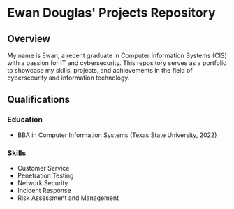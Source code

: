 

# Ewan Douglas' Projects Repository

## Overview

My name is Ewan, a recent graduate in Computer Information Systems (CIS) with a passion for IT and cybersecurity. This repository serves as a portfolio to showcase my skills, projects, and achievements in the field of cybersecurity and information technology.

## Qualifications

### Education
- BBA in Computer Information Systems (Texas State University, 2022)

### Skills
- Customer Service
- Penetration Testing
- Network Security
- Incident Response
- Risk Assessment and Management

<!--
Projects

### 1. Network Security Audit
- Description: Conducted a comprehensive network security audit for a small business, identifying vulnerabilities and proposing security enhancements.- Technologies: Nmap, Wireshark, Intrusion Detection Systems (IDS)

### 2. Web Application Penetration Testing
- Description: Performed penetration testing on a web application to identify and mitigate potential security risks.
- Technologies: OWASP tools, Burp Suite, Web Application Firewalls (WAF)

### 3. Cryptography Implementation
- Description: Implemented a secure messaging system using cryptographic algorithms to ensure confidentiality and integrity.
- Technologies: AES encryption, RSA algorithm

### 4. Incident Response Simulation
- Description: Participated in an incident response simulation, demonstrating the ability to handle and mitigate security incidents effectively.
- Technologies: Incident response frameworks, SIEM tools

## Certifications

- Certified Information Systems Security Professional (CISSP)
- CompTIA Security+

## Future Aspirations

I am actively seeking opportunities to contribute to meaningful cybersecurity projects and further enhance my skills. My goal is to [specific goal, e.g., work as a penetration tester, contribute to open-source security tools].

Feel free to explore my projects and reach out if you have any collaboration opportunities or if you would like to discuss cybersecurity-related topics.

Connect with me on [LinkedIn](https://www.linkedin.com/in/ewan-douglas-5a67762a0/) 


-->






<!--

<h1>Hi, I'm Ewan! </h1>

<h2> Educational Experience</h2>
  -BBA Computer Information Systems, Texas State University

<h2>👨‍💻 Software Development Projects:</h2>

- <b>Name Formatter</b>
  - [Name Formatter](https://github.com/EwanDouglas/NameFormatter)

- <b>English to Morse Code translator</b>
  - [Morse Code Translator](https://github.com/EwanDouglas/MorseCodeTranslator)

- <b>Console Calculator</b>
  - [Console Calculator](https://github.com/EwanDouglas/ConsoleCalculator)
 
- <b>Address Book</b>
  - [Address Book](https://github.com/EwanDouglas/AddressBook)
 
- <b>Color Mixer</b>
  - [Color Mixer](https://github.com/EwanDouglas/ColorMixer)
 
<!-- <h2>🪬 Cybersecurity Projects:</h2> 



- <b>Hotel List</b>
  - [Hotel List](https://github.com/EwanDouglas/RockPaperScissors)

  

<h2>🕹 Game Development:</h2>

- <b>Rock Paper Scissors</b>
  - [Rock Paper Scissors](https://github.com/EwanDouglas/RockPaperScissors)

- <b>Tic-Tac-Toe</b>
  - [Tic-Tac-Toe](https://github.com/EwanDouglas/TicTacToe)

<!-- <h2>💽 Database Projects:</h2> 

- <b>Coming Soon</b>
  - [Coming Soon](https://github.com/EwanDouglas)

<!-- <h2>🗝 Blockchain Projects:</h2> 

- <b>Coming Soon</b>
  - [Coming Soon](https://github.com/EwanDouglas)
 
-->

<!-- <h2>📺 Project Explanation Videos</h2> -->







<!--


Here are some ideas to get you started:

- 🔭 I’m currently working on ...
- 🌱 I’m currently learning ...
- 👯 I’m looking to collaborate on ...
- 🤔 I’m looking for help with ...
- 💬 Ask me about ...
- 📫 How to reach me: ...
- 😄 Pronouns: ...
- ⚡ Fun fact: ...
-->

